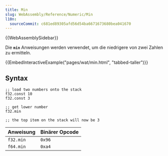 ```yaml
---
title: Min
slug: WebAssembly/Reference/Numeric/Min
l10n:
  sourceCommit: c681ed89305afd56d54ba6671673680bea041670
---
```


{{WebAssemblySidebar}}

Die **`min`** Anweisungen werden verwendet, um die niedrigere von zwei Zahlen zu ermitteln.

{{EmbedInteractiveExample("pages/wat/min.html", "tabbed-taller")}}

## Syntax

```wasm
;; load two numbers onto the stack
f32.const 10
f32.const 3

;; get lower number
f32.min

;; the top item on the stack will now be 3
```

| Anweisung   | Binärer Opcode |
| ----------- | -------------- |
| `f32.min`   | `0x96`         |
| `f64.min`   | `0xa4`         |
